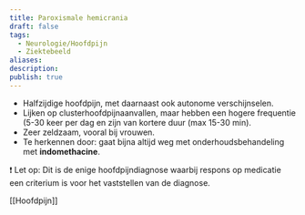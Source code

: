 ```yaml
---
title: Paroxismale hemicrania
draft: false
tags:
  - Neurologie/Hoofdpijn
  - Ziektebeeld
aliases: 
description: 
publish: true
---
```


- Halfzijdige hoofdpijn, met daarnaast ook autonome verschijnselen.
- Lijken op clusterhoofdpijnaanvallen, maar hebben een hogere frequentie (5-30 keer per dag en zijn van kortere duur (max 15-30 min).
- Zeer zeldzaam, vooral bij vrouwen.
- Te herkennen door: gaat bijna altijd weg met onderhoudsbehandeling met **indomethacine**.

<aside>
❗ Let op: Dit is de enige hoofdpijndiagnose waarbij respons op medicatie een criterium is voor het vaststellen van de diagnose.

</aside>


[[Hoofdpijn]]